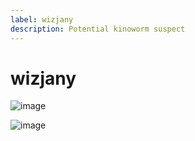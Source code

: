 ```yaml
---
label: wizjany
description: Potential kinoworm suspect
---
```


# wizjany

![image](https://github.com/snackbxx/lore/assets/78981416/7f4d7320-1224-4207-9c78-9d427739a799)

![image](https://github.com/snackbxx/lore/assets/78981416/bd031ca3-b29e-41e4-8539-9e07f4299cd0)

